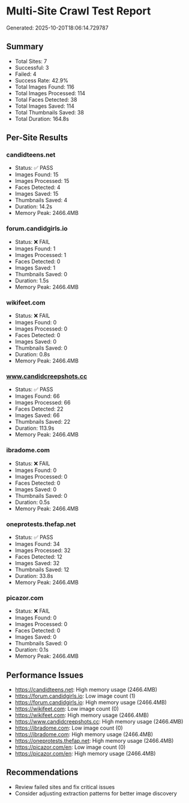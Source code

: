# Multi-Site Crawl Test Report
Generated: 2025-10-20T18:06:14.729787

## Summary
- Total Sites: 7
- Successful: 3
- Failed: 4
- Success Rate: 42.9%
- Total Images Found: 116
- Total Images Processed: 114
- Total Faces Detected: 38
- Total Images Saved: 114
- Total Thumbnails Saved: 38
- Total Duration: 164.8s

## Per-Site Results
### candidteens.net
- Status: ✅ PASS
- Images Found: 15
- Images Processed: 15
- Faces Detected: 4
- Images Saved: 15
- Thumbnails Saved: 4
- Duration: 14.2s
- Memory Peak: 2466.4MB

### forum.candidgirls.io
- Status: ❌ FAIL
- Images Found: 1
- Images Processed: 1
- Faces Detected: 0
- Images Saved: 1
- Thumbnails Saved: 0
- Duration: 1.5s
- Memory Peak: 2466.4MB

### wikifeet.com
- Status: ❌ FAIL
- Images Found: 0
- Images Processed: 0
- Faces Detected: 0
- Images Saved: 0
- Thumbnails Saved: 0
- Duration: 0.8s
- Memory Peak: 2466.4MB

### www.candidcreepshots.cc
- Status: ✅ PASS
- Images Found: 66
- Images Processed: 66
- Faces Detected: 22
- Images Saved: 66
- Thumbnails Saved: 22
- Duration: 113.9s
- Memory Peak: 2466.4MB

### ibradome.com
- Status: ❌ FAIL
- Images Found: 0
- Images Processed: 0
- Faces Detected: 0
- Images Saved: 0
- Thumbnails Saved: 0
- Duration: 0.5s
- Memory Peak: 2466.4MB

### oneprotests.thefap.net
- Status: ✅ PASS
- Images Found: 34
- Images Processed: 32
- Faces Detected: 12
- Images Saved: 32
- Thumbnails Saved: 12
- Duration: 33.8s
- Memory Peak: 2466.4MB

### picazor.com
- Status: ❌ FAIL
- Images Found: 0
- Images Processed: 0
- Faces Detected: 0
- Images Saved: 0
- Thumbnails Saved: 0
- Duration: 0.1s
- Memory Peak: 2466.4MB

## Performance Issues
- https://candidteens.net: High memory usage (2466.4MB)
- https://forum.candidgirls.io: Low image count (1)
- https://forum.candidgirls.io: High memory usage (2466.4MB)
- https://wikifeet.com: Low image count (0)
- https://wikifeet.com: High memory usage (2466.4MB)
- https://www.candidcreepshots.cc: High memory usage (2466.4MB)
- https://ibradome.com: Low image count (0)
- https://ibradome.com: High memory usage (2466.4MB)
- https://oneprotests.thefap.net: High memory usage (2466.4MB)
- https://picazor.com/en: Low image count (0)
- https://picazor.com/en: High memory usage (2466.4MB)

## Recommendations
- Review failed sites and fix critical issues
- Consider adjusting extraction patterns for better image discovery
